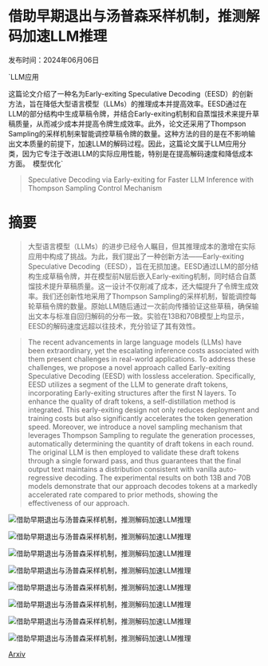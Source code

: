 # 借助早期退出与汤普森采样机制，推测解码加速LLM推理

发布时间：2024年06月06日

`LLM应用

这篇论文介绍了一种名为Early-exiting Speculative Decoding（EESD）的创新方法，旨在降低大型语言模型（LLMs）的推理成本并提高效率。EESD通过在LLM的部分结构中生成草稿令牌，并结合Early-exiting机制和自蒸馏技术来提升草稿质量，从而减少成本并提高令牌生成效率。此外，论文还采用了Thompson Sampling的采样机制来智能调控草稿令牌的数量。这种方法的目的是在不影响输出文本质量的前提下，加速LLM的解码过程。因此，这篇论文属于LLM应用分类，因为它专注于改进LLM的实际应用性能，特别是在提高解码速度和降低成本方面。` `模型优化`

> Speculative Decoding via Early-exiting for Faster LLM Inference with Thompson Sampling Control Mechanism

# 摘要

> 大型语言模型（LLMs）的进步已经令人瞩目，但其推理成本的激增在实际应用中构成了挑战。为此，我们提出了一种创新方法——Early-exiting Speculative Decoding（EESD），旨在无损加速。EESD通过LLM的部分结构生成草稿令牌，并在模型前N层后嵌入Early-exiting机制，同时结合自蒸馏技术提升草稿质量。这一设计不仅削减了成本，还大幅提升了令牌生成效率。我们还创新性地采用了Thompson Sampling的采样机制，智能调控每轮草稿令牌的数量。原始LLM随后通过一次前向传播验证这些草稿，确保输出文本与标准自回归解码的分布一致。实验在13B和70B模型上均显示，EESD的解码速度远超以往技术，充分验证了其有效性。

> The recent advancements in large language models (LLMs) have been extraordinary, yet the escalating inference costs associated with them present challenges in real-world applications. To address these challenges, we propose a novel approach called Early-exiting Speculative Decoding (EESD) with lossless acceleration. Specifically, EESD utilizes a segment of the LLM to generate draft tokens, incorporating Early-exiting structures after the first N layers. To enhance the quality of draft tokens, a self-distillation method is integrated. This early-exiting design not only reduces deployment and training costs but also significantly accelerates the token generation speed. Moreover, we introduce a novel sampling mechanism that leverages Thompson Sampling to regulate the generation processes, automatically determining the quantity of draft tokens in each round. The original LLM is then employed to validate these draft tokens through a single forward pass, and thus guarantees that the final output text maintains a distribution consistent with vanilla auto-regressive decoding. The experimental results on both 13B and 70B models demonstrate that our approach decodes tokens at a markedly accelerated rate compared to prior methods, showing the effectiveness of our approach.

![借助早期退出与汤普森采样机制，推测解码加速LLM推理](../../../paper_images/2406.03853/x1.png)

![借助早期退出与汤普森采样机制，推测解码加速LLM推理](../../../paper_images/2406.03853/x2.png)

![借助早期退出与汤普森采样机制，推测解码加速LLM推理](../../../paper_images/2406.03853/x3.png)

![借助早期退出与汤普森采样机制，推测解码加速LLM推理](../../../paper_images/2406.03853/x4.png)

![借助早期退出与汤普森采样机制，推测解码加速LLM推理](../../../paper_images/2406.03853/x5.png)

![借助早期退出与汤普森采样机制，推测解码加速LLM推理](../../../paper_images/2406.03853/x6.png)

![借助早期退出与汤普森采样机制，推测解码加速LLM推理](../../../paper_images/2406.03853/x7.png)

![借助早期退出与汤普森采样机制，推测解码加速LLM推理](../../../paper_images/2406.03853/x8.png)

[Arxiv](https://arxiv.org/abs/2406.03853)